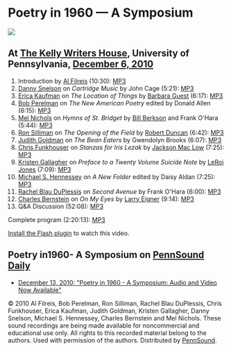 Poetry in 1960 — A Symposium
============================

![](http://writing.upenn.edu/wh/calendar/images/1210/th-1960.jpg)

At [The Kelly Writers House](http://writing.upenn.edu/wh/), University of Pennsylvania, [December 6, 2010](http://writing.upenn.edu/wh/calendar/1210.php#1960)
--------------------------------------------------------------------------------------------------------------------------------------------------------------

1.  Introduction by [Al Filreis](http://writing.upenn.edu/pennsound/x/Filreis.html) (10:30): [MP3](http://media.sas.upenn.edu/pennsound/groups/1960Symposium/1960-Symposium_01_Al-Filreis-Introduction_KWH-UPenn_12-06-10.mp3)
2.  [Danny Snelson](http://writing.upenn.edu/pennsound/x/Snelson.php) on *Cartridge Music* by John Cage (5:21): [MP3](http://media.sas.upenn.edu/pennsound/groups/1960Symposium/1960-Symposium_02_Danny-Snelson-on-Cartridge-Music_KWH-UPenn_12-06-10.mp3)
3.  [Erica Kaufman](http://writing.upenn.edu/pennsound/x/Kaufman.html) on *The Location of Things* by [Barbara Guest](http://writing.upenn.edu/pennsound/x/Guest.php) (6:17): [MP3](http://media.sas.upenn.edu/pennsound/groups/1960Symposium/1960-Symposium_03_Erica-Kaufman-on-The-Location-of-Things_KWH-UPenn_12-06-10.mp3)
4.  [Bob Perelman](http://writing.upenn.edu/pennsound/x/Perelman.php) on *The New American Poetry* edited by Donald Allen (6:15): [MP3](http://media.sas.upenn.edu/pennsound/groups/1960Symposium/1960-Symposium_04_Bob-Perelman-on-The-New-American-Poetry_KWH-UPenn_12-06-10.mp3)
5.  [Mel Nichols](http://writing.upenn.edu/pennsound/x/Nichols.php) on *Hymns of St. Bridget* by [Bill Berkson](http://writing.upenn.edu/pennsound/x/Berkson.php) and Frank O'Hara (5:44): [MP3](http://media.sas.upenn.edu/pennsound/groups/1960Symposium/1960-Symposium_05_Mel-Nichols-on-Hymns-of-St-Bridget_KWH-UPenn_12-06-10.mp3)
6.  [Ron Silliman](http://writing.upenn.edu/pennsound/x/Silliman.html) on *The Opening of the Field* by [Robert Duncan](http://writing.upenn.edu/pennsound/x/Duncan.php) (6:42): [MP3](http://media.sas.upenn.edu/pennsound/groups/1960Symposium/1960-Symposium_06_Ron-Silliman-on-The-Opening-of-the-Field_KWH-UPenn_12-06-10.mp3)
7.  [Judith Goldman](http://writing.upenn.edu/pennsound/x/Goldman.php) on *The Bean Eaters* by Gwendolyn Brooks (6:07): [MP3](http://media.sas.upenn.edu/pennsound/groups/1960Symposium/1960-Symposium_07_Judith-Goldman-on-The-Bean-Eaters_KWH-UPenn_12-06-10.mp3)
8.  [Chris Funkhouser](http://writing.upenn.edu/pennsound/x/Funkhouser.php) on *Stanzas for Iris Lezak* by [Jackson Mac Low](http://writing.upenn.edu/pennsound/x/Mac-Low.php) (7:25): [MP3](http://media.sas.upenn.edu/pennsound/groups/1960Symposium/1960-Symposium_08_Chris-Funkhouser-on-Stanzas-for-Iris-Lezak_KWH-UPenn_12-06-10.mp3)
9.  [Kristen Gallagher](http://writing.upenn.edu/pennsound/x/Gallagher.html) on *Preface to a Twenty Volume Suicide Note* by [LeRoi Jones](http://writing.upenn.edu/pennsound/x/Baraka.html) (7:09): [MP3](http://media.sas.upenn.edu/pennsound/groups/1960Symposium/1960-Symposium_09_Kristen-Gallagher-on-Preface-to-a-Twenty-Volume-Suicide-Note_KWH-UPenn_12-06-10.mp3)
10. [Michael S. Hennessey](http://writing.upenn.edu/pennsound/x/Hennessey.php) on *A New Folder* edited by Daisy Aldan (7:25): [MP3](http://media.sas.upenn.edu/pennsound/groups/1960Symposium/1960-Symposium_10_Michael-S-Hennessey-on-A-New-Folder_KWH-UPenn_12-06-10.mp3)
11. [Rachel Blau DuPlessis](http://writing.upenn.edu/pennsound/x/DuPlessis.html) on *Second Avenue* by Frank O'Hara (6:00): [MP3](http://media.sas.upenn.edu/pennsound/groups/1960Symposium/1960-Symposium_11_Rachel-Blau-DuPlessis-on-Second-Avenue_KWH-UPenn_12-06-10.mp3)
12. [Charles Bernstein](http://writing.upenn.edu/pennsound/x/Bernstein.html) on *On My Eyes* by [Larry Eigner](http://writing.upenn.edu/pennsound/x/Eigner.html) (9:14): [MP3](http://media.sas.upenn.edu/pennsound/groups/1960Symposium/1960-Symposium_12_Charles-Bernstein-on-On-My-Eyes_KWH-UPenn_12-06-10.mp3)
13. Q&A Discussion (52:08): [MP3](http://media.sas.upenn.edu/pennsound/groups/1960Symposium/1960-Symposium_13_QA-Discussion_KWH-UPenn_12-06-10.mp3)

Complete program (2:20:13): [MP3](http://media.sas.upenn.edu/pennsound/groups/1960Symposium/1960-Symposium_KWH-UPenn_12-06-10.mp3)

[Install the Flash plugin](http://get.adobe.com/flashplayer/) to watch this video.

Poetry in1960- A Symposium on [PennSound Daily](http://writing.upenn.edu/pennsound/daily)
-----------------------------------------------------------------------------------------

-   [December 13, 2010: "Poetry in 1960 - A Symposium: Audio and Video Now Available"](http://writing.upenn.edu/pennsound/daily/201012.php#13_13:55)

© 2010 Al Filreis, Bob Perelman, Ron Silliman, Rachel Blau DuPlessis, Chris Funkhouser, Erica Kaufman, Judith Goldman, Kristen Gallagher, Danny Snelson, Michael S. Hennessey, Charles Bernstein and Mel Nichols. These sound recordings are being made available for noncommercial and educational use only. All rights to this recorded material belong to the authors. Used with permission of the authors. Distributed by [PennSound](http://writing.upenn.edu/pennsound/).
